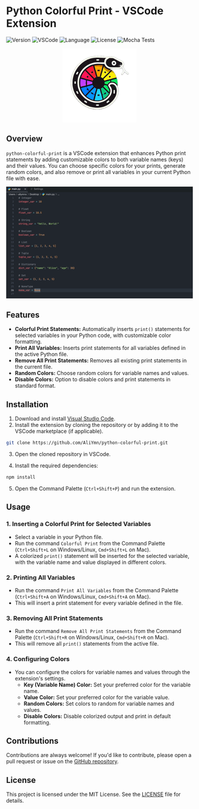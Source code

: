 
# Python Colorful Print - VSCode Extension

![Version](https://img.shields.io/badge/version-v2.2.3-blue)
![VSCode](https://img.shields.io/badge/VSCode-1.75.0+-brightgreen.svg)
![Language](https://img.shields.io/badge/language-JavaScript-yellow)
![License](https://img.shields.io/badge/license-MIT-green)
![Mocha Tests](https://img.shields.io/badge/tests-passing-brightgreen)

<p align="center">
  <img src="https://github.com/AliYmn/python-colorful-print/raw/main/images/logo.png" alt="FFB Logo" width="200" height="200">
</p>

## Overview

`python-colorful-print` is a VSCode extension that enhances Python print statements by adding customizable colors to both variable names (keys) and their values. You can choose specific colors for your prints, generate random colors, and also remove or print all variables in your current Python file with ease.

<p align="center">
  <img src="https://github.com/AliYmn/python-colorful-print/raw/main/images/demo.gif" alt="FFB Logo">
</p>

## Features

- **Colorful Print Statements:** Automatically inserts `print()` statements for selected variables in your Python code, with customizable color formatting.
- **Print All Variables:** Inserts print statements for all variables defined in the active Python file.
- **Remove All Print Statements:** Removes all existing print statements in the current file.
- **Random Colors:** Choose random colors for variable names and values.
- **Disable Colors:** Option to disable colors and print statements in standard format.

## Installation

1. Download and install [Visual Studio Code](https://code.visualstudio.com/).
2. Install the extension by cloning the repository or by adding it to the VSCode marketplace (if applicable).

```bash
git clone https://github.com/AliYmn/python-colorful-print.git
```

3. Open the cloned repository in VSCode.

4. Install the required dependencies:

```bash
npm install
```

5. Open the Command Palette (`Ctrl+Shift+P`) and run the extension.

## Usage

### 1. Inserting a Colorful Print for Selected Variables

- Select a variable in your Python file.
- Run the command `Colorful Print` from the Command Palette (`Ctrl+Shift+L` on Windows/Linux, `Cmd+Shift+L` on Mac).
- A colorized `print()` statement will be inserted for the selected variable, with the variable name and value displayed in different colors.

### 2. Printing All Variables

- Run the command `Print All Variables` from the Command Palette (`Ctrl+Shift+A` on Windows/Linux, `Cmd+Shift+A` on Mac).
- This will insert a print statement for every variable defined in the file.

### 3. Removing All Print Statements

- Run the command `Remove All Print Statements` from the Command Palette (`Ctrl+Shift+R` on Windows/Linux, `Cmd+Shift+R` on Mac).
- This will remove all `print()` statements from the active file.

### 4. Configuring Colors

- You can configure the colors for variable names and values through the extension's settings.
  - **Key (Variable Name) Color:** Set your preferred color for the variable name.
  - **Value Color:** Set your preferred color for the variable value.
  - **Random Colors:** Set colors to random for variable names and values.
  - **Disable Colors:** Disable colorized output and print in default formatting.

## Contributions

Contributions are always welcome! If you'd like to contribute, please open a pull request or issue on the [GitHub repository](https://github.com/AliYmn/python-colorful-print).

## License

This project is licensed under the MIT License. See the [LICENSE](./LICENSE) file for details.
